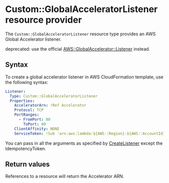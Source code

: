 # Custom::GlobalAcceleratorListener resource provider
The `Custom::GlobalAcceleratorListener` resource type provides an AWS Global Accelerator listener.

deprecated: use the official [AWS::GlobalAccelerator::Listener](https://docs.aws.amazon.com/AWSCloudFormation/latest/UserGuide/aws-resource-globalaccelerator-listener.html) instead.

## Syntax
To create a global accelerator listener in AWS CloudFormation template, use the following syntax:

```yaml
Listener:
  Type: Custom::GlobalAcceleratorListener
  Properties:
    AcceleratorArn: !Ref Accelerator
    Protocol: TCP
    PortRanges:
      - FromPort: 80
        ToPort: 80
    ClientAffinity: NONE
    ServiceToken: !Sub 'arn:aws:lambda:${AWS::Region}:${AWS::AccountId}:function:cfn-global-accelerator-provider'
```

You can pass in all the arguments as specified by [CreateListener](https://docs.aws.amazon.com/global-accelerator/latest/api/API_CreateListener.html) except the IdempotencyToken.

## Return values
References to a resource will return the Accelerator ARN.
